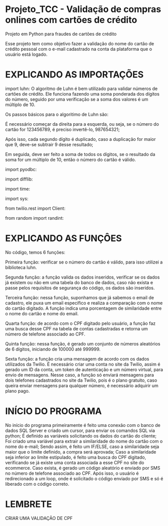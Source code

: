 # Projeto_TCC - Validação de compras onlines com cartões de crédito
Projeto em Python para fraudes de cartões de crédito

Esse projeto tem como objetivo fazer a validação do nome do cartão de crédito pessoal com o e-mail cadastrado na conta da plataforma que o usuário está logado.

# EXPLICANDO AS IMPORTAÇÕES

import luhn:
O algoritmo de Luhn é bem utilizado para validar números de cartões de crédito. Ele funciona fazendo uma soma ponderada dos dígitos do número, seguido por uma verificação se a soma dos valores é um múltiplo de 10.

Os passos básicos para o algoritimo de Luhn são:

É necessário começar da direita para a esquerda, ou seja, se o número do cartão for 123456789, é preciso invertê-lo, 987654321;

Após isso, cada segundo dígito é duplicado, caso a duplicação for maior que 9, deve-se subtrair 9 desse resultado;

Em seguida, deve ser feito a soma de todos os dígitos, se o resultado da soma for um múltiplo de 10, então o número do cartão é válido.

import pyodbc:

import difflib:

import time:

import sys:

from twilio.rest import Client:

from random import randint:

# EXPLICANDO AS FUNÇÔES
No código, temos 6 funções:

Primeira função: verificar se o número do cartão é válido, para isso utilizei a biblioteca luhn.

Segunda função: a função valida os dados inseridos, verificar se os dados já existem ou não em uma tabela do banco de dados, caso não exista e passe pelos requisitos de segurança do código, os dados são inseridos.

Terceira função: nessa função, suponhamos que já sabemos o email de cadastro, ele puxa um email específico e realiza a comparação com o nome do cartão digitado. A função indica uma porcentagem de similaridade entre o nome do cartão e nome do email.

Quarta função: de acordo com o CPF digitado pelo usuário, a função faz uma busca desse CPF na tabela de contas cadastradas e retorna um número de telefone associado ao CPF.

Quinta função: nessa função, é gerado um conjunto de números aleatórios de 6 dígitos, iniciando de 100000 até 999999.

Sexta função: a função cria uma mensagem de acordo com os dados utilizados da Twilio. É necessário criar uma conta no site da Twilio, assim é gerado um ID da conta, um token de autenticação e um número virtual, para envio de mensagens. Nesse caso, a função só enviará mensagens para dois telefones cadastrados no site da Twilio, pois é o plano gratuito, caso queira enviar mensagens para qualquer número, é necessário adquirir um plano pago.

# INÍCIO DO PROGRAMA
No início do programa primeiramente é feito uma conexão com o banco de dados SQL Server e criado um cursor, para enviar os comandos SQL via python;
É definido as variáveis solicitando os dados do cartão do cliente;
Foi criado uma variável para extrair a similaridade do nome do cartão com o nome do e-mail;
Sendo assim, é feito um IF/ELSE, caso a similaridade seja maior que o limite definido, a compra será aprovada;
Caso a similaridade seja inferior ao limite estipulado, é feito uma busca do CPF digitado, verificando se já existe uma conta associada a esse CPF no site do ecommerce. Caso exista, é gerado um código aleatório e enviado por SMS no número de telefone associado ao CPF. Após isso, o usuário é redirecionado a um loop, onde é solicitado o código enviado por SMS e só é liberado com o código correto. 

# LEMBRETE
CRIAR UMA VALIDAÇÃO DE CPF





